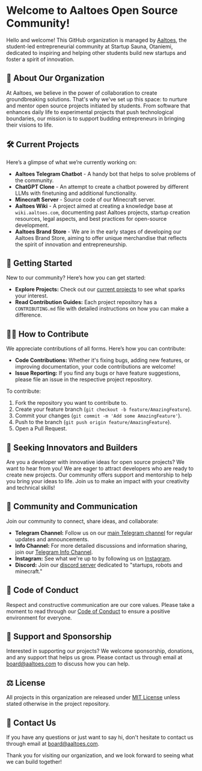 # Welcome to Aaltoes Open Source Community!

Hello and welcome! This GitHub organization is managed by [Aaltoes](https://www.aaltoes.com/), the student-led entrepreneurial community at Startup Sauna, Otaniemi, dedicated to inspiring and helping other students build new startups and foster a spirit of innovation.

## 🚀 About Our Organization

At Aaltoes, we believe in the power of collaboration to create groundbreaking solutions. That's why we've set up this space: to nurture and mentor open source projects initiated by students. From software that enhances daily life to experimental projects that push technological boundaries, our mission is to support budding entrepreneurs in bringing their visions to life.

## 🛠️ Current Projects

Here’s a glimpse of what we’re currently working on:

- **Aaltoes Telegram Chatbot** - A handy bot that helps to solve problems of the community.
- **ChatGPT Clone** - An attempt to create a chatbot powered by different LLMs with finetuning and additional functionality.
- **Minecraft Server** - Source code of our Minecraft server.
- **Aaltoes Wiki** - A project aimed at creating a knowledge base at `wiki.aaltoes.com`, documenting past Aaltoes projects, startup creation resources, legal aspects, and best practices for open-source development.
- **Aaltoes Brand Store** - We are in the early stages of developing our Aaltoes Brand Store, aiming to offer unique merchandise that reflects the spirit of innovation and entrepreneurship.

## 🌱 Getting Started

New to our community? Here’s how you can get started:
- **Explore Projects:** Check out our [current projects](https://github.com/orgs/aaltoes-tech/repositories) to see what sparks your interest.
- **Read Contribution Guides:** Each project repository has a `CONTRIBUTING.md` file with detailed instructions on how you can make a difference.

## 👨‍💻 How to Contribute

We appreciate contributions of all forms. Here’s how you can contribute:
- **Code Contributions:** Whether it's fixing bugs, adding new features, or improving documentation, your code contributions are welcome!
- **Issue Reporting:** If you find any bugs or have feature suggestions, please file an issue in the respective project repository.

To contribute:
1. Fork the repository you want to contribute to.
2. Create your feature branch (`git checkout -b feature/AmazingFeature`).
3. Commit your changes (`git commit -m 'Add some AmazingFeature'`).
4. Push to the branch (`git push origin feature/AmazingFeature`).
5. Open a Pull Request.

## 🚀 Seeking Innovators and Builders

Are you a developer with innovative ideas for open source projects? We want to hear from you! We are eager to attract developers who are ready to create new projects. Our community offers support and mentorship to help you bring your ideas to life. Join us to make an impact with your creativity and technical skills!

## 🤝 Community and Communication

Join our community to connect, share ideas, and collaborate:
- **Telegram Channel:** Follow us on our [main Telegram channel](https://t.me/aaltoes) for regular updates and announcements.
- **Info Channel:** For more detailed discussions and information sharing, join our [Telegram Info Channel](https://t.me/+lcMtXV1EAr9mYzIy).
- **Instagram:** See what we're up to by following us on [Instagram](https://www.instagram.com/aaltoes/).
- **Discord:** Join our [discord server](https://discord.gg/VZjybYA6) dedicated to "startups, robots and minecraft."

## 📜 Code of Conduct

Respect and constructive communication are our core values. Please take a moment to read through our [Code of Conduct](https://www.aaltoes.com/code-of-conduct) to ensure a positive environment for everyone.

## 🤲 Support and Sponsorship

Interested in supporting our projects? We welcome sponsorship, donations, and any support that helps us grow. Please contact us through email at [board@aaltoes.com](mailto:board@aaltoes.com) to discuss how you can help.

## ⚖️ License

All projects in this organization are released under [MIT License](https://opensource.org/licenses/MIT) unless stated otherwise in the project repository.

## 💬 Contact Us

If you have any questions or just want to say hi, don't hesitate to contact us through email at [board@aaltoes.com](mailto:board@aaltoes.com).

Thank you for visiting our organization, and we look forward to seeing what we can build together!
